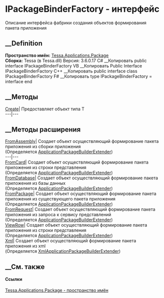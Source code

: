 # IPackageBinderFactory - интерфейс
Описание интерфейса фабрики создания объектов формирования пакета приложения
## __Definition
 **Пространство имён:**
[Tessa.Applications.Package](N_Tessa_Applications_Package.htm)  
 **Сборка:** Tessa (в Tessa.dll) Версия: 3.6.0.17
C# __Копировать
     public interface IPackageBinderFactory
VB __Копировать
     Public Interface IPackageBinderFactory
C++ __Копировать
     public interface class IPackageBinderFactory
F# __Копировать
     type IPackageBinderFactory = interface end
##  __Методы
[Create<T>](M_Tessa_Applications_Package_IPackageBinderFactory_Create__1.htm)|
Предоставляет объект типа T  
---|---  
##  __Методы расширения
[FromAssembly](M_Tessa_Applications_Package_ApplicationPackageBuilderExtender_FromAssembly.htm)|
Создает объект осуществляющий формирование пакета приложения из сборки
приложения  
(Определяется
[ApplicationPackageBuilderExtender](T_Tessa_Applications_Package_ApplicationPackageBuilderExtender.htm))  
---|---  
[FromCard](M_Tessa_Applications_Package_ApplicationPackageBuilderExtender_FromCard.htm)|
Создает объект осуществляющий формирование пакета приложения из строки
представления  
(Определяется
[ApplicationPackageBuilderExtender](T_Tessa_Applications_Package_ApplicationPackageBuilderExtender.htm))  
[FromDatabase](M_Tessa_Applications_Package_ApplicationPackageBuilderExtender_FromDatabase.htm)|
Создает объект осуществляющий формирование пакета приложения из базы данных  
(Определяется
[ApplicationPackageBuilderExtender](T_Tessa_Applications_Package_ApplicationPackageBuilderExtender.htm))  
[FromPackage](M_Tessa_Applications_Package_ApplicationPackageBuilderExtender_FromPackage.htm)|
Создает объект осуществляющий формирование пакета приложения из существующего
пакета приложения  
(Определяется
[ApplicationPackageBuilderExtender](T_Tessa_Applications_Package_ApplicationPackageBuilderExtender.htm))  
[FromRequest](M_Tessa_Applications_Package_ApplicationPackageBuilderExtender_FromRequest.htm)|
Создает объект осуществляющий формирование пакета приложения из запроса к
сервису представлений  
(Определяется
[ApplicationPackageBuilderExtender](T_Tessa_Applications_Package_ApplicationPackageBuilderExtender.htm))  
[ViewRow](M_Tessa_Applications_Package_ApplicationPackageBuilderExtender_ViewRow.htm)|
Создает объект осуществляющий формирование пакета приложения из строки
представления  
(Определяется
[ApplicationPackageBuilderExtender](T_Tessa_Applications_Package_ApplicationPackageBuilderExtender.htm))  
[Xml](M_Tessa_Applications_Package_XmlApplicationPackageBuilderExtender_Xml.htm)|
Создает объект осуществляющий формирование пакета приложения из xml  
(Определяется
[XmlApplicationPackageBuilderExtender](T_Tessa_Applications_Package_XmlApplicationPackageBuilderExtender.htm))  
##  __См. также
#### Ссылки
[Tessa.Applications.Package - пространство
имён](N_Tessa_Applications_Package.htm)
